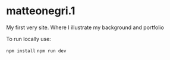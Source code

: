 # matteonegri.1
My first very site. Where I illustrate my background and portfolio

To run locally use:

`npm install`
`npm run dev`
